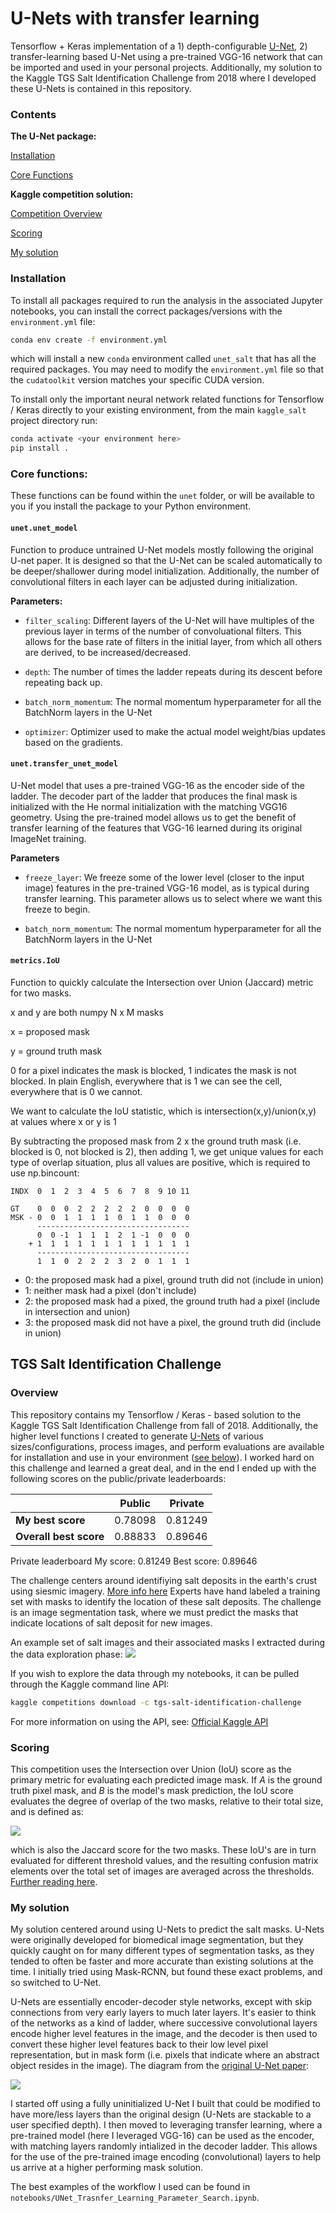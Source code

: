# U-Nets with transfer learning

Tensorflow + Keras implementation of a 1) depth-configurable [U-Net](https://arxiv.org/abs/1505.04597), 2) transfer-learning based U-Net using a pre-trained VGG-16 network that can be imported and used in your personal projects. Additionally, my solution to the Kaggle TGS Salt Identification Challenge from 2018 where I developed these U-Nets is contained in this repository.

### Contents

**The U-Net package:**

[Installation](#installation)

[Core Functions](#core-functions)

**Kaggle competition solution:**

[Competition Overview](#overview)

[Scoring](#scoring)

[My solution](#my-solution)

### Installation

To install all packages required to run the analysis in the associated Jupyter notebooks, you can install the correct packages/versions with the `environment.yml` file:

```bash
conda env create -f environment.yml
```

which will install a new `conda` environment called `unet_salt` that has all the required packages. You may need to modify the `environment.yml` file so that the `cudatoolkit` version matches your specific CUDA version.

To install only the important neural network related functions for Tensorflow / Keras directly to your existing environment, from the main `kaggle_salt` project directory run:

```bash
conda activate <your environment here>
pip install .
```

### Core functions:

These functions can be found within the `unet` folder, or will be available to you if you install the package to your Python environment.
#### `unet.unet_model` 
Function to produce untrained U-Net models mostly following the original U-net paper.
It is designed so that the U-Net can be scaled automatically to be deeper/shallower during
model initialization. Additionally, the number of convolutional filters in each layer
can be adjusted during initialization.

**Parameters:**
- `filter_scaling`: Different layers of the U-Net will have multiples of the previous layer
in terms of the number of convoluational filters. This allows for the base rate of filters
in the initial layer, from which all others are derived, to be increased/decreased.

- `depth`: The number of times the ladder repeats during its descent before repeating back up.

- `batch_norm_momentum`: The normal momentum hyperparameter for all the BatchNorm layers in the U-Net

- `optimizer`: Optimizer used to make the actual model weight/bias updates based on the gradients.

#### `unet.transfer_unet_model`
U-Net model that uses a pre-trained VGG-16 as the encoder side of the ladder. The decoder
part of the ladder that produces the final mask is initialized with the He normal initialization
with the matching VGG16 geometry. Using the pre-trained model allows us to get the benefit of
transfer learning of the features that VGG-16 learned during its original ImageNet training.

**Parameters**
- `freeze_layer`: We freeze some of the lower level (closer to the input image) features in 
the pre-trained VGG-16 model, as is typical during transfer learning. This parameter allows
us to select where we want this freeze to begin.

- `batch_norm_momentum`: The normal momentum hyperparameter for all the BatchNorm layers in the U-Net

#### `metrics.IoU`
Function to quickly calculate the Intersection over Union (Jaccard) metric for two masks.
    
x and y are both numpy N x M masks

x = proposed mask

y = ground truth mask

0 for a pixel indicates the mask is blocked, 1 indicates the mask is not blocked.
In plain English, everywhere that is 1 we can see the cell, everywhere that is 0 we cannot.

We want to calculate the IoU statistic, which is intersection(x,y)/union(x,y) at values where x or y is 1 

By subtracting the proposed mask from 2 x the ground truth mask (i.e. blocked is 0, not blocked is 2),
then adding 1, we get unique values for each type of overlap situation, plus all values are positive, which
is required to use np.bincount:

```
INDX  0  1  2  3  4  5  6  7  8  9 10 11

GT    0  0  0  2  2  2  2  2  0  0  0  0
MSK - 0  0  1  1  1  1  0  1  1  0  0  0  
      ----------------------------------
      0  0 -1  1  1  1  2  1 -1  0  0  0
    + 1  1  1  1  1  1  1  1  1  1  1  1
      ----------------------------------
      1  1  0  2  2  2  3  2  0  1  1  1
```

- 0: the proposed mask had a pixel, ground truth did not (include in union)   
- 1: neither mask had a pixel (don't include)
- 2: the proposed mask had a pixed, the ground truth had a pixel (include in intersection and union)
- 3: the proposed mask did not have a pixel, the ground truth did (include in union)

## TGS Salt Identification Challenge

### Overview

This repository contains my Tensorflow / Keras - based solution to the Kaggle TGS Salt Identification Challenge from fall of 2018. Additionally, the higher level functions I created to generate [U-Nets](https://arxiv.org/abs/1505.04597) of various sizes/configurations, process images, and perform evaluations are available for installation and use in your environment ([see below](#useful-functions)). I worked hard on this challenge and learned a great deal, and in the end I ended up with the following scores on the public/private leaderboards:

|                        | Public      | Private     |
| ---------------------- | :---------: | :---------: |
| **My best score**      | 0.78098     | 0.81249     |
| **Overall best score** | 0.88833     | 0.89646     |           

Private leaderboard
My score: 0.81249
Best score: 0.89646

The challenge centers around identifiying salt deposits in the earth's crust using siesmic imagery. [More info here](https://www.kaggle.com/c/tgs-salt-identification-challenge/overview) Experts have hand labeled a training set with masks to identify the location of these salt deposits. The challenge is an image segmentation task, where we must predict the masks that indicate locations of salt deposit for new images.

An example set of salt images and their associated masks I extracted during the data exploration phase:
<img src="images/salt_masks.png">

If you wish to explore the data through my notebooks, it can be pulled through the Kaggle command line API:
```bash
kaggle competitions download -c tgs-salt-identification-challenge
```
For more information on using the API, see: [Official Kaggle API](https://github.com/Kaggle/kaggle-api)

### Scoring

This competition uses the Intersection over Union (IoU) score as the primary metric for evaluating each predicted image mask. If $A$ is the ground truth pixel mask, and $B$ is the model's mask prediction, the IoU score evaluates the degree of overlap of the two masks, relative to their total size, and is defined as:

<img src="https://render.githubusercontent.com/render/math?math=IoU(A,B) = \frac{A \cap B}{A \cup B}">

which is also the Jaccard score for the two masks. These IoU's are in turn evaluated for different threshold values, and the resulting confusion matrix elements over the total set of images are averaged across the thresholds. [Further reading here](https://www.kaggle.com/c/tgs-salt-identification-challenge/overview/evaluation).

### My solution

My solution centered around using U-Nets to predict the salt masks. U-Nets were originally developed for biomedical image segmentation, but they quickly caught on for many different types of segmentation tasks, as they tended to often be faster and more accurate than existing solutions at the time. I initially tried using Mask-RCNN, but found these exact problems, and so switched to U-Net. 

U-Nets are essentially encoder-decoder style networks, except with skip connections from very early layers to much later layers. It's easier to think of the networks as a kind of ladder, where successive convolutional layers encode higher level features in the image, and the decoder is then used to convert these higher level features back to their low level pixel representation, but in mask form (i.e. pixels that indicate where an abstract object resides in the image). The diagram from the [original U-Net paper](https://arxiv.org/pdf/1505.04597.pdf):

<img src="images/u-net.png">

I started off using a fully uninitialized U-Net I built that could be modified to have more/less layers than the original design (U-Nets are stackable to a user specified depth). I then moved to leveraging transfer learning, where a pre-trained model (here I leveraged VGG-16) can be used as the encoder, with matching layers randomly intialized in the decoder ladder. This allows for the use of the pre-trained image encoding (convolutional) layers to help us arrive at a higher performing mask solution.

The best examples of the workflow I used can be found in `notebooks/UNet_Trasnfer_Learning_Parameter_Search.ipynb`. 


